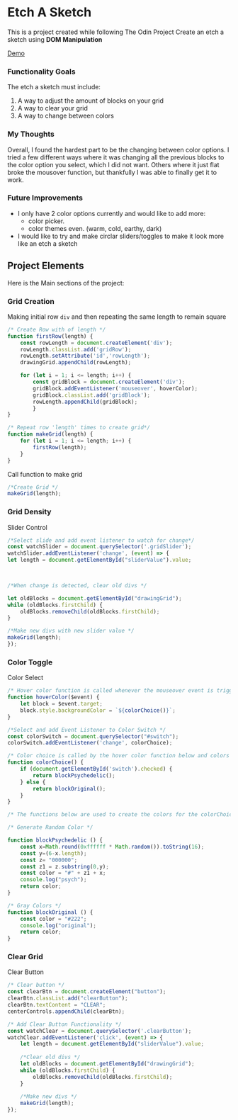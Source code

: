 # Etch A Sketch 
This is a project created while following The Odin Project
Create an etch a sketch using **DOM Manipulation**

[Demo](https://dizenver.github.io/etch-a-sketch/)

### Functionality Goals
The etch a sketch must include:
1. A way to adjust the amount of blocks on your grid
2. A way to clear your grid
3. A way to change between colors

### My Thoughts
Overall, I found the hardest part to be the changing between color options.  I tried a few different ways where it was changing all the previous blocks to the color option you select, which I did not want. Others where it just flat broke the mousover function, but thankfully I was able to finally get it to work.

### Future Improvements
- I only have 2 color options currently and would like to add more:
	-  color picker.
	- color themes even. (warm, cold, earthy, dark)
- I would like to try and make circlar sliders/toggles to make it look more like an etch a sketch


## Project Elements
Here is the Main sections of the project:

### Grid Creation
Making initial row `div` and then repeating the same length to remain square
```js
/* Create Row with of length */
function firstRow(length) {
	const rowLength = document.createElement('div');
	rowLength.classList.add('gridRow');
	rowLength.setAttribute('id','rowLength');
	drawingGrid.appendChild(rowLength);

	for (let i = 1; i <= length; i++) {
		const gridBlock = document.createElement('div');
		gridBlock.addEventListener('mouseover', hoverColor);
		gridBlock.classList.add('gridBlock');
		rowLength.appendChild(gridBlock);
		}
}

/* Repeat row 'length' times to create grid*/
function makeGrid(length) {
	for (let i = 1; i <= length; i++) {
		firstRow(length);
	}
}
```

Call function to make grid
```js
/*Create Grid */
makeGrid(length);
```


### Grid Density
Slider Control
```js
/*Select slide and add event listener to watch for change*/
const watchSlider = document.querySelector('.gridSlider');
watchSlider.addEventListener('change', (event) => {
let length = document.getElementById("sliderValue").value;

  

/*When change is detected, clear old divs */

let oldBlocks = document.getElementById("drawingGrid");
while (oldBlocks.firstChild) {
	oldBlocks.removeChild(oldBlocks.firstChild);
}

/*Make new divs with new slider value */
makeGrid(length);
});

```

### Color Toggle
Color Select
```js
/* Hover color function is called whenever the mouseover event is triggered within the grid. The even listener is added when the grid is created above*/
function hoverColor($event) {
	let block = $event.target;
	block.style.backgroundColor = `${colorChoice()}`;
}

/*Select and add Event Listener to Color Switch */
const colorSwitch = document.querySelector("#switch");
colorSwitch.addEventListener('change', colorChoice);

/* Color choice is called by the hover color function below and colors grid based on the state of the switch above */
function colorChoice() {
	if (document.getElementById('switch').checked) {
		return blockPsychedelic();
	} else {
		return blockOriginal();
	}
}

/* The functions below are used to create the colors for the colorChoice function above. */

/* Generate Random Color */

function blockPsychedelic () {
	const x=Math.round(0xffffff * Math.random()).toString(16);
	const y=(6-x.length);
	const z= "000000";
	const z1 = z.substring(0,y);
	const color = "#" + z1 + x;
	console.log("psych");
	return color;
}

/* Gray Colors */
function blockOriginal () {
	const color = "#222";
	console.log("original");
	return color;
}

```


### Clear Grid
Clear Button
```js
/* Clear button */
const clearBtn = document.createElement("button");
clearBtn.classList.add("clearButton");
clearBtn.textContent = "CLEAR";
centerControls.appendChild(clearBtn);

/* Add Clear Button Functionality */
const watchClear = document.querySelector('.clearButton');
watchClear.addEventListener('click', (event) => {
	let length = document.getElementById("sliderValue").value;
	
	/*Clear old divs */
	let oldBlocks = document.getElementById("drawingGrid");
	while (oldBlocks.firstChild) {
		oldBlocks.removeChild(oldBlocks.firstChild);
	}
	
	/*Make new divs */
	makeGrid(length);
});
```
